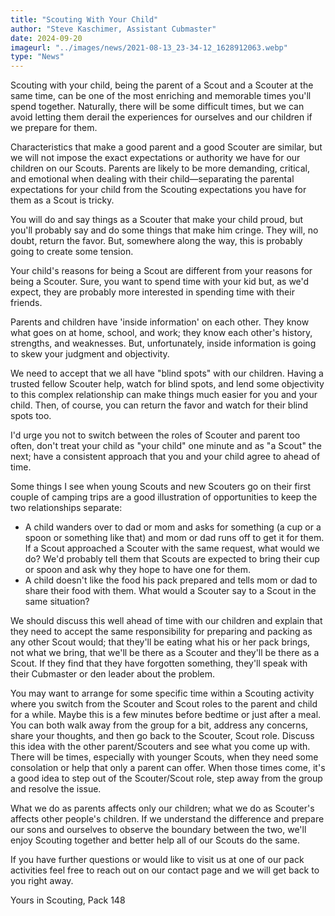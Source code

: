 ```yaml
---
title: "Scouting With Your Child"
author: "Steve Kaschimer, Assistant Cubmaster"
date: 2024-09-20
imageurl: "../images/news/2021-08-13_23-34-12_1628912063.webp"
type: "News"
---
```

Scouting with your child, being the parent of a Scout and a Scouter at the same time, can be one of the most enriching and memorable times you'll spend together. Naturally, there will be some difficult times, but we can avoid letting them derail the experiences for ourselves and our children if we prepare for them.

Characteristics that make a good parent and a good Scouter are similar, but we will not impose the exact expectations or authority we have for our children on our Scouts. Parents are likely to be more demanding, critical, and emotional when dealing with their child—separating the parental expectations for your child from the Scouting expectations you have for them as a Scout is tricky.

You will do and say things as a Scouter that make your child proud, but you'll probably say and do some things that make him cringe. They will, no doubt, return the favor. But, somewhere along the way, this is probably going to create some tension.

Your child's reasons for being a Scout are different from your reasons for being a Scouter. Sure, you want to spend time with your kid but, as we'd expect, they are probably more interested in spending time with their friends.

Parents and children have 'inside information' on each other. They know what goes on at home, school, and work; they know each other's history, strengths, and weaknesses. But, unfortunately, inside information is going to skew your judgment and objectivity.

We need to accept that we all have "blind spots" with our children. Having a trusted fellow Scouter help, watch for blind spots, and lend some objectivity to this complex relationship can make things much easier for you and your child. Then, of course, you can return the favor and watch for their blind spots too.

I'd urge you not to switch between the roles of Scouter and parent too often, don't treat your child as "your child" one minute and as "a Scout" the next; have a consistent approach that you and your child agree to ahead of time.

Some things I see when young Scouts and new Scouters go on their first couple of camping trips are a good illustration of opportunities to keep the two relationships separate:

* A child wanders over to dad or mom and asks for something (a cup or a spoon or something like that) and mom or dad runs off to get it for them. If a Scout approached a Scouter with the same request, what would we do? We'd probably tell them that Scouts are expected to bring their cup or spoon and ask why they hope to have one for them.
* A child doesn't like the food his pack prepared and tells mom or dad to share their food with them. What would a Scouter say to a Scout in the same situation?

We should discuss this well ahead of time with our children and explain that they need to accept the same responsibility for preparing and packing as any other Scout would; that they'll be eating what his or her pack brings, not what we bring, that we'll be there as a Scouter and they'll be there as a Scout. If they find that they have forgotten something, they'll speak with their Cubmaster or den leader about the problem.

You may want to arrange for some specific time within a Scouting activity where you switch from the Scouter and Scout roles to the parent and child for a while. Maybe this is a few minutes before bedtime or just after a meal. You can both walk away from the group for a bit, address any concerns, share your thoughts, and then go back to the Scouter, Scout role. Discuss this idea with the other parent/Scouters and see what you come up with.
There will be times, especially with younger Scouts, when they need some consolation or help that only a parent can offer. When those times come, it's a good idea to step out of the Scouter/Scout role, step away from the group and resolve the issue.

What we do as parents affects only our children; what we do as Scouter's affects other people's children. If we understand the difference and prepare our sons and ourselves to observe the boundary between the two, we'll enjoy Scouting together and better help all of our Scouts do the same.

If you have further questions or would like to visit us at one of our pack activities feel free to reach out on our contact page and we will get back to you right away.

Yours in Scouting, Pack 148
